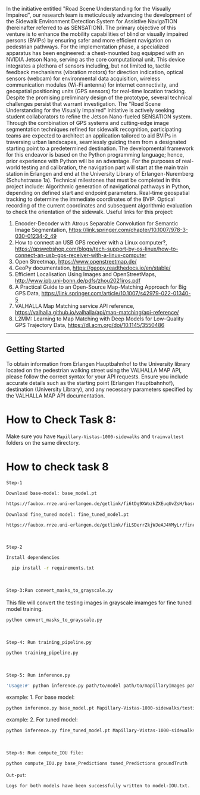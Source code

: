 In the initiative entitled "Road Scene Understanding for the Visually Impaired", our research team is meticulously advancing the development of the Sidewalk Environment Detection System for Assistive NavigaTION (hereinafter referred to as SENSATION). The primary objective of this venture is to enhance the mobility capabilities of blind or visually impaired persons (BVIPs) by ensuring safer and more efficient navigation on pedestrian pathways.
For the implementation phase, a specialized apparatus has been engineered: a chest-mounted bag equipped with an NVIDIA Jetson Nano, serving as the core computational unit. This device integrates a plethora of sensors including, but not limited to, tactile feedback mechanisms (vibration motors) for direction indication, optical sensors (webcam) for environmental data acquisition, wireless communication modules (Wi-Fi antenna) for internet connectivity, and geospatial positioning units (GPS sensors) for real-time location tracking.
Despite the promising preliminary design of the prototype, several technical challenges persist that warrant investigation.
The "Road Scene Understanding for the Visually Impaired" initiative is actively seeking student collaborators to refine the Jetson Nano-fueled SENSATION system. Through the combination of GPS systems and cutting-edge image segmentation techniques refined for sidewalk recognition, participating teams are expected to architect an application tailored to aid BVIPs in traversing urban landscapes, seamlessly guiding them from a designated starting point to a predetermined destination.
The developmental framework for this endeavor is based on the Python programming language; hence, prior experience with Python will be an advantage.
For the purposes of real-world testing and calibration, the navigation part will start at the main train station in Erlangen and end at the University Library of Erlangen-Nuremberg (Schuhstrasse 1a).
Technical milestones that must be completed in this project include:
Algorithmic generation of navigational pathways in Python, depending on defined start and endpoint parameters.
Real-time geospatial tracking to determine the immediate coordinates of the BVIP.
Optical recording of the current coordinates and subsequent algorithmic evaluation to check the orientation of the sidewalk.
Useful links for this project:
1. Encoder-Decoder with Atrous Separable Convolution for Semantic Image Segmentation, https://link.springer.com/chapter/10.1007/978-3-030-01234-2_49
2. How to connect an USB GPS receiver with a Linux computer?, https://gpswebshop.com/blogs/tech-support-by-os-linux/how-to-connect-an-usb-gps-receiver-with-a-linux-computer
3. Open Streetmap, https://www.openstreetmap.de/
4. GeoPy documentation, https://geopy.readthedocs.io/en/stable/
5. Efficient Localisation Using Images and OpenStreetMaps, http://www.ipb.uni-bonn.de/pdfs/zhou2021iros.pdf
6. A Practical Guide to an Open-Source Map-Matching Approach for Big GPS Data, https://link.springer.com/article/10.1007/s42979-022-01340-5
7. VALHALLA Map Matching service API reference, https://valhalla.github.io/valhalla/api/map-matching/api-reference/
8. L2MM: Learning to Map Matching with Deep Models for Low-Quality GPS Trajectory Data, https://dl.acm.org/doi/10.1145/3550486

------------------------------------------------------------------------------------------
<!-- GETTING STARTED -->
## Getting Started

To obtain information from Erlangen Hauptbahnhof to the University library located on the pedestrian walking street using the VALHALLA MAP API, please follow the correct syntax for your API requests. Ensure you include accurate details such as the starting point (Erlangen Hauptbahnhof), destination (University Library), and any necessary parameters specified by the VALHALLA MAP API documentation.


# How to Check Task 8:
Make sure you have `Mapillary-Vistas-1000-sidewalks` and `trainvaltest` folders on the same directory.

# How to check task 8

`Step-1`

   `Download base-model: base_model.pt`
 ```sh
https://faubox.rrze.uni-erlangen.de/getlink/fi6tDg9XWozkZXEuqUvZsH/base_model.pt
 ```
 `Download fine_tuned model: fine_tuned_model.pt`
 ```sh
https://faubox.rrze.uni-erlangen.de/getlink/fiLSDerrZkjWJeAJ4VMyLr/fine_tuned_model.pt
 ```
<br>

`Step-2`

   `Install dependencies`
 ```sh
   pip install -r requirements.txt 
 ```
<br>

 `Step-3:Run convert_masks_to_grayscale.py` <br><br>
 This file will convert the testing images in grayscale imamges for fine tuned model training.
```sh
python convert_masks_to_grayscale.py
```
<br>

`Step-4: Run training_pipeline.py`
```sh
python training_pipeline.py

```
<br>

`Step-5: Run inference.py`
 ```sh
'Usage:#' python inference.py path/to/model path/to/mapillaryImages path/to/mapillaryLabels OutputPath/to/ModelOutput OutputPath/to/binaryPredictions OutputPath/to/groundTruth 
  ```
example: 1. For base model:
 ```sh 
python inference.py base_model.pt Mapillary-Vistas-1000-sidewalks/testing/images Mapillary-Vistas-1000-sidewalks/testing/labels base_model_output base_Predictions groundTruth
  ```
example: 2. For tuned model:
 ```sh 
python inference.py fine_tuned_model.pt Mapillary-Vistas-1000-sidewalks/testing/images Mapillary-Vistas-1000-sidewalks/testing/labels tuned_model_output tuned_Predictions groundTruth
  ```
<br>

`Step-6: Run compute_IOU file:`
 ```sh
python compute_IOU.py base_Predictions tuned_Predictions groundTruth 
 ```

`Out-put`:
 ```sh
Logs for both models have been successfully written to model-IOU.txt.
  ```
